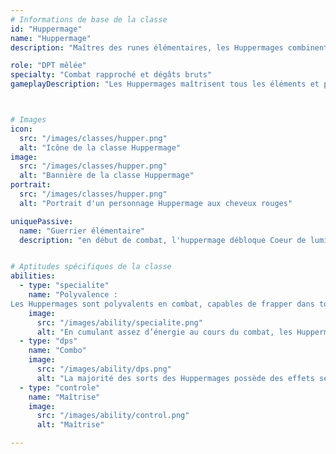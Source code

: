```yaml
---
# Informations de base de la classe
id: "Huppermage"
name: "Huppermage"
description: "Maîtres des runes élémentaires, les Huppermages combinent les éléments Eau, Feu, Air et Terre pour créer des sorts d'une puissance à couper le souffle. Mus par leur soif de connaissance, ils étudient inlassablement les moyens de rétablir l'équilibre de la Balance Krosmique."

role: "DPT mêlée"
specialty: "Combat rapproché et dégâts bruts"
gameplayDescription: "Les Huppermages maîtrisent tous les éléments et peuvent les combiner pour créer des effets dévastateurs. Leur capacité à adapter leurs attaques en fonction des faiblesses ennemies et à manipuler les éléments en fait des mages polyvalents."



# Images
icon:
  src: "/images/classes/hupper.png"
  alt: "Icône de la classe Huppermage"
image:
  src: "/images/classes/hupper.png"
  alt: "Bannière de la classe Huppermage"
portrait:
  src: "/images/classes/hupper.png"
  alt: "Portrait d'un personnage Huppermage aux cheveux rouges"

uniquePassive:
  name: "Guerrier élémentaire"
  description: "en début de combat, l'huppermage débloque Coeur de lumière feu follet et cycle élémentaire l'huppermage génère des runes élémentaire lorsqu'il lance un sort élémentaire il gagne 1 pa en générant des runes dans la limite de 1x par tour et par rune il converties chaque pw en 75 de BQ il gagne 100 BQ si il n'est pas en coeur de lumière il stocke 75 BQ en fin de tours s'il est en Coeur de lumière"


# Aptitudes spécifiques de la classe
abilities:
  - type: "specialite"
    name: "Polyvalence :
Les Huppermages sont polyvalents en combat, capables de frapper dans tous les éléments en empruntant la magie des autres classes, et infligeant des dégâts conséquents grâce à leurs sorts de spécialité"
    image:
      src: "/images/ability/specialite.png"
      alt: "En cumulant assez d’énergie au cours du combat, les Huppermages libèrent toute leur puissance, sur un ennemi ou sur un groupe"
  - type: "dps"
    name: "Combo"
    image:
      src: "/images/ability/dps.png"
      alt: "La majorité des sorts des Huppermages possède des effets secondaires, parmi lesquels des effets d’entrave et de placement. Il leur est également possible de poser sur le terrain des dispositifs contraignant les placements adverses."
  - type: "controle"
    name: "Maîtrise"
    image:
      src: "/images/ability/control.png"
      alt: "Maîtrise"

---
```

